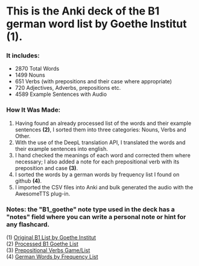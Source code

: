 # This is the Anki deck of the B1 german word list by Goethe Institut **(1)**.

### It includes:

- 2870 Total Words
- 1499 Nouns
- 651 Verbs (with prepositions and their case where appropriate)
- 720 Adjectives, Adverbs, prepositions etc.
- 4589 Example Sentences with Audio

### How It Was Made:

1. Having found an already processed list of the words and their example sentences **(2)**, I sorted them into three categories: Nouns, Verbs and Other.
2. With the use of the DeepL translation API, I translated the words and their example sentences into english.
3. I hand checked the meanings of each word and corrected them where necessary; I also added a note for each prepositional verb with its preposition and case **(3)**.
4. I sorted the words by a german words by frequency list I found on github **(4)**.
5. I imported the CSV files into Anki and bulk generated the audio with the AwesomeTTS plug-in.

### Notes: the "B1_goethe" note type used in the deck has a "notes" field where you can write a personal note or hint for any flashcard.

(1) [Original B1 List by Goethe Institut](https://www.goethe.de/pro/relaunch/prf/en/Goethe-Zertifikat_B1_Wortliste.pdf)  
(2) [Processed B1 Goethe List](https://www.reddit.com/r/German/comments/18fa8r9/goethe_b1_wordlist_as_a_csv_or_html_table)  
(3) [Prepositional Verbs Game/List](http://deutsch.ie/german-grammar/german-exercises/german-verbs/game-verbs-with-prepositions)  
(4) [German Words by Frequency List](https://github.com/hermitdave/FrequencyWords/blob/master/content/2018/de/de_50k.txt)  
